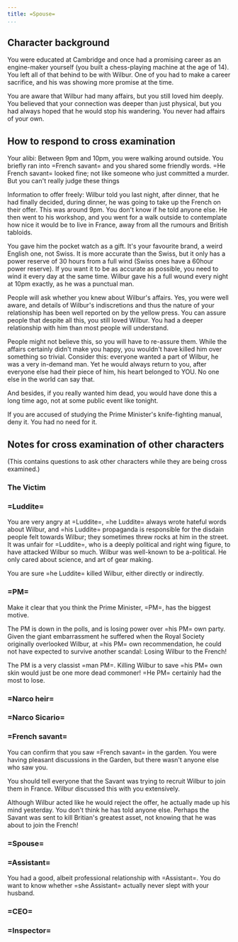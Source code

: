```yaml
---
title: =Spouse=
...
```


## Character background

You were educated at Cambridge and once had a promising career as an engine-maker yourself (you built a chess-playing machine at the age of 14).
You left all of that behind to be with Wilbur.
One of you had to make a career sacrifice, and his was showing more promise at the time. 

You are aware that Wilbur had many affairs, but you still loved him deeply. You believed that your connection was deeper than just physical, but you had always hoped that he would stop his wandering.
You never had affairs of your own.


## How to respond to cross examination

Your alibi: Between 9pm and 10pm, you were walking around outside. You briefly ran into =French savant= and you shared some friendly words. =He French savant= looked fine; not like someone who just committed a murder. But you can't really judge these things 

Information to offer freely:
Wilbur told you last night, after dinner, that he had finally decided, during dinner, he was going to take up the French on their offer. This was around 9pm. You don't know if he told anyone else. He then went to his workshop, and you went for a walk outside to contemplate how nice it would be to live in France, away from all the rumours and British tabloids.

You gave him the pocket watch as a gift. It's your favourite brand, a weird English one, not Swiss. It is more accurate than the Swiss, but it only has a power reserve of 30 hours from a full wind (Swiss ones have a 60hour power reserve).
If you want it to be as accurate as possible, you need to wind it every day at the same time. Wilbur gave his a full wound every night at 10pm exactly, as he was a punctual man.

People will ask whether you knew about Wilbur's affairs. Yes, you were well aware, and details of Wilbur's indiscretions and thus the nature of your relationship has been well reported on by the yellow press.
You can assure people that despite all this, you still loved Wilbur.
You had a deeper relationship with him than most people will understand.

People might not believe this, so you will have to re-assure them.
While the affairs certainly didn't make you happy, you wouldn't have killed him over something so trivial.
Consider this: everyone wanted a part of Wilbur, he was a very in-demand man.
Yet he would always return to you, after everyone else had their piece of him, his heart belonged to YOU.
No one else in the world can say that.

And besides, if you really wanted him dead, you would have done this a long time ago, not at some public event like tonight.

If you are accused of studying the Prime Minister's knife-fighting manual, deny it. You had no need for it.


## Notes for cross examination of other characters
(This contains questions to ask other characters while they are being cross examined.)


### The Victim

### =Luddite=
You are very angry at =Luddite=, =he Luddite= always wrote hateful words about Wilbur, and =his Luddite= propaganda is responsible for the disdain people felt towards Wilbur; they sometimes threw rocks at him in the street.
It was unfair for =Luddite=, who is a deeply political and right wing figure, to have attacked Wilbur so much.
Wilbur was well-known to be a-political. He only cared about science, and art of gear making.


You are sure =he Luddite= killed Wilbur, either directly or indirectly.

### =PM=

Make it clear that you think the Prime Minister, =PM=, has the biggest motive.

The PM is down in the polls, and is losing power over =his PM= own party. Given the giant embarrassment he suffered when the Royal Society originally overlooked Wilbur, at =his PM= own recommendation, he could not have expected to survive another scandal: Losing Wilbur to the French!

The PM is a very classist =man PM=. Killing Wilbur to save =his PM= own skin would just be one more dead commoner!
=He PM= certainly had the most to lose.


### =Narco heir=

### =Narco Sicario=

### =French savant=

You can confirm that you saw =French savant= in the garden. You were having pleasant discussions in the Garden, but there wasn't anyone else who saw you.

You should tell everyone that the Savant was trying to recruit Wilbur to join them in France. 
Wilbur discussed this with you extensively.

Although Wilbur acted like he would reject the offer, he actually made up his mind yesterday. You don't think he has told anyone else. Perhaps the Savant was sent to kill Britian's greatest asset, not knowing that he was about to join the French!

### =Spouse=

### =Assistant=

You had a good, albeit professional relationship with =Assistant=. You do want to know whether =she Assistant= actually never slept with your husband.

### =CEO=

### =Inspector=
